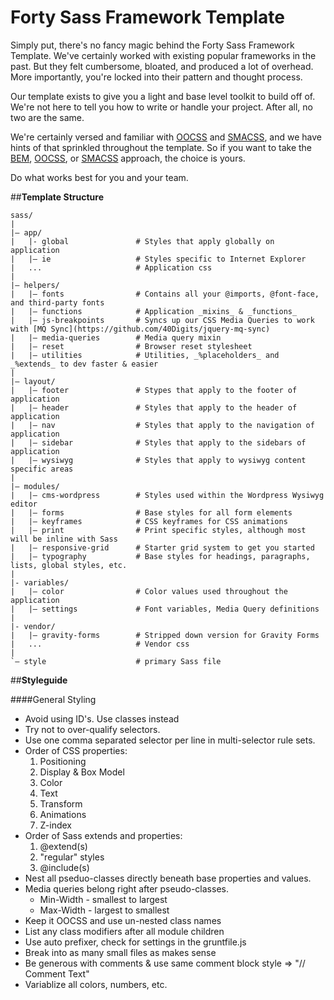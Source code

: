 # Forty Sass Framework Template

Simply put, there's no fancy magic behind the Forty Sass Framework Template. We've certainly worked with existing popular frameworks in the past. But they felt cumbersome, bloated, and produced a lot of overhead. More importantly, you're locked into their pattern and thought process.

Our template exists to give you a light and base level toolkit to build off of. We're not here to tell you how to write or handle your project. After all, no two are the same.

We're certainly versed and familiar with [OOCSS](http://oocss.org/) and [SMACSS](http://smacss.com/), and we have hints of that sprinkled throughout the template. So if you want to take the [BEM](http://bem.info/method/), [OOCSS](http://oocss.org/), or [SMACSS](http://smacss.com/) approach, the choice is yours.

Do what works best for you and your team.

##**Template Structure**
```
sass/
|
|– app/
|   |- global               # Styles that apply globally on application
|   |– ie                   # Styles specific to Internet Explorer
|   ...                     # Application css
|
|– helpers/
|   |– fonts                # Contains all your @imports, @font-face, and third-party fonts
|   |– functions            # Application _mixins_ & _functions_
|   |– js-breakpoints       # Syncs up our CSS Media Queries to work with [MQ Sync](https://github.com/40Digits/jquery-mq-sync)
|   |– media-queries        # Media query mixin
|   |– reset                # Browser reset stylesheet
|   |– utilities            # Utilities, _%placeholders_ and _%extends_ to dev faster & easier
|
|– layout/
|   |– footer               # Stypes that apply to the footer of application
|   |– header               # Styles that apply to the header of application
|   |– nav                  # Styles that apply to the navigation of application
|   |– sidebar              # Styles that apply to the sidebars of application
|   |– wysiwyg              # Styles that apply to wysiwyg content specific areas
|
|– modules/
|   |– cms-wordpress        # Styles used within the Wordpress Wysiwyg editor
|   |– forms                # Base styles for all form elements
|   |– keyframes            # CSS keyframes for CSS animations
|   |– print                # Print specific styles, although most will be inline with Sass
|   |– responsive-grid      # Starter grid system to get you started
|   |– typography           # Base styles for headings, paragraphs, lists, global styles, etc.
|
|- variables/
|   |– color                # Color values used throughout the application
|   |– settings             # Font variables, Media Query definitions
|
|- vendor/
|   |– gravity-forms        # Stripped down version for Gravity Forms
|   ...                     # Vendor css
|
`– style                    # primary Sass file
```

##**Styleguide**

####General Styling
* Avoid using ID's.  Use classes instead
* Try not to over-qualify selectors.
* Use one comma separated selector per line in multi-selector rule sets.
* Order of CSS properties:
  1. Positioning
  2. Display & Box Model
  3. Color
  4. Text
  5. Transform
  6. Animations
  7. Z-index
* Order of Sass extends and properties:
  1. @extend(s)
  2. "regular" styles
  3. @include(s)
* Nest all pseduo-classes directly beneath base properties and values.
* Media queries belong right after pseudo-classes.
  - Min-Width - smallest to largest
  - Max-Width - largest to smallest
* Keep it OOCSS and use un-nested class names
* List any class modifiers after all module children
* Use auto prefixer, check for settings in the gruntfile.js
* Break into as many small files as makes sense
* Be generous with comments & use same comment block style => "// Comment Text"
* Variablize all colors, numbers, etc.